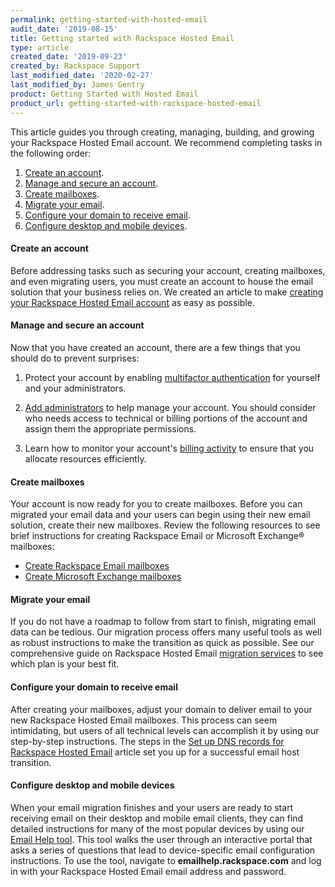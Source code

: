 ```yaml
---
permalink: getting-started-with-hosted-email
audit_date: '2019-08-15'
title: Getting started with Rackspace Hosted Email
type: article
created_date: '2019-09-23'
created_by: Rackspace Support
last_modified_date: '2020-02-27'
last_modified_by: James Gentry
product: Getting Started with Hosted Email
product_url: getting-started-with-rackspace-hosted-email
---
```


This article guides you through creating, managing, building, and growing your Rackspace
Hosted Email account. We recommend completing tasks in the following order:

1. [Create an account](#create-an-account).
2. [Manage and secure an account](#manage-and-secure-an-account).
3. [Create mailboxes](#create-mailboxes).
4. [Migrate your email](#migrate-your-email).
5. [Configure your domain to receive email](#configure-your-domain-to-receive-email).
6. [Configure desktop and mobile devices](#configure-desktop-and-mobile-devices).

#### Create an account

Before addressing tasks such as securing your account, creating mailboxes, and even
migrating users, you must create an account to house the email solution that your business
relies on. We created an article to make [creating your Rackspace Hosted Email account](/support/how-to/sign-up-for-rackspace-services/#rackspace-email-or-microsoft-exchange) as easy as possible.

#### Manage and secure an account

Now that you have created an account, there are a few things that you should do to prevent surprises:

1. Protect your account by enabling 
   [multifactor authentication](/support/how-to/multifactor-authentication-from-the-cloud-control-panel//)
   for yourself and your administrators.

2. [Add administrators](/support/how-to/manage-email-administrators-with-the-cloud-office-control-panel/#add-an-administrator)
   to help manage your account. You should consider who needs access to technical or
   billing portions of the account and assign them the appropriate permissions.

3. Learn how to monitor your account's [billing activity](/support/how-to/view-invoice-history-cloud-office-control-panel/)
   to ensure that you allocate resources efficiently.

#### Create mailboxes

Your account is now ready for you to create mailboxes. Before you can migrated your email
data and your users can begin using their new email solution, create their new mailboxes.
Review the following resources to see brief instructions for creating Rackspace Email or
Microsoft Exchange&reg; mailboxes:

- [Create Rackspace Email mailboxes](/support/how-to/add-rackspace-email-mailboxes/)
- [Create Microsoft Exchange mailboxes](/support/how-to/add-microsoft-exchange-mailboxes/)

#### Migrate your email

If you do not have a roadmap to follow from start to finish, migrating email data can be
tedious. Our migration process offers many useful tools as well as robust instructions
to make the transition as quick as possible. See our comprehensive guide on Rackspace
Hosted Email [migration services](/support/how-to/email-migration-services/) to see which
plan is your best fit.

#### Configure your domain to receive email

After creating your mailboxes, adjust your domain to deliver email to your new Rackspace
Hosted Email mailboxes. This process can seem intimidating, but users of all technical
levels can accomplish it by using our step-by-step instructions. The steps in the
[Set up DNS records for Rackspace Hosted Email](/support/how-to/set-up-dns-records-for-cloud-office-email/)
article set you up for a successful email host transition.

#### Configure desktop and mobile devices

When your email migration finishes and your users are ready to start receiving email on
their desktop and mobile email clients, they can find detailed instructions for many of
the most popular devices by using our [Email Help tool](https://emailhelp.rackspace.com).
This tool walks the user through an interactive portal that asks a series of questions
that lead to device-specific email configuration instructions. To use the tool, navigate
to **emailhelp.rackspace.com** and log in with your Rackspace Hosted Email email address
and password. 
